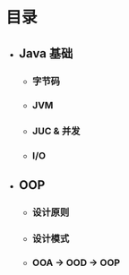 # 目录

- ## Java 基础
    - ### 字节码
    - ### JVM
    - ### JUC & 并发
    - ### I/O
- ## OOP
    - ### 设计原则
    - ### 设计模式
    - ### OOA -> OOD -> OOP
